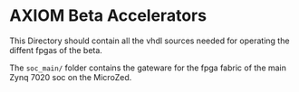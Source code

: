 # AXIOM Beta Accelerators

This Directory should contain all the vhdl sources needed for operating the diffent fpgas of the beta.

The `soc_main/` folder contains the gateware for the fpga fabric of the main Zynq 7020 soc on the MicroZed.
